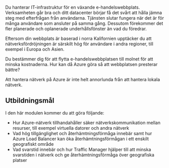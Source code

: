 Du hanterar IT-infrastruktur för en växande e-handelswebbplats. Verksamheten går bra och ditt datacenter börjar få det svårt att hålla jämna steg med efterfrågan från användarna. Tjänsten slutar fungera när det är för många användare som ansluter på samma gång. Dessutom förekommer det fler planerade och oplanerade underhållsfönster än vad du föredrar. 

Eftersom din webbplats är baserad i norra Kalifornien upptäcker du att nätverksfördröjningen är särskilt hög för användare i andra regioner, till exempel i Europa och Asien.

Du bestämmer dig för att flytta e-handelswebbplatsen till molnet för att minska kostnaderna. Hur kan då Azure göra så att webbplatsen presterar bättre?

Att hantera nätverk på Azure är inte helt annorlunda från att hantera lokala nätverk. 

## <a name="learing-objectives"></a>Utbildningsmål

I den här modulen kommer du att göra följande:

- Hur Azure-nätverk tillhandahåller säker nätverkskommunikation mellan resurser, till exempel virtuella datorer och andra nätverk
- Vad hög tillgänglighet och återhämtningsförmåga innebär samt hur Azure Load Balancer kan öka återhämtningsförmågan i ett enskilt geografiskt område
- Vad svarstid innebär och hur Traffic Manager hjälper till att minska svarstiden i nätverk och ge återhämtningsförmåga över geografiska platser
